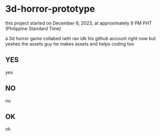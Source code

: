 # 3d-horror-prototype
this project started on December 6, 2023, at approximately 9 PM PHT (Philippine Standard Time)

a 3d horror game
collabed iwth rav idk his github account right now but yeshes the assets guy he makes assets and helps coding too

## YES
yes

## NO
no

## OK
ok

